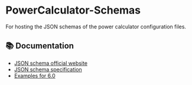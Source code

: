 # PowerCalculator-Schemas

For hosting the JSON schemas of the power calculator configuration files.

## :books: Documentation

* [JSON schema official website](https://json-schema.org/specification.html)
* [JSON schema specification](https://json-schema.org/latest/json-schema-validation.html#rfc.section.10.2)
* [Examples for 6.0](https://json-schema.org/understanding-json-schema/index.html)
